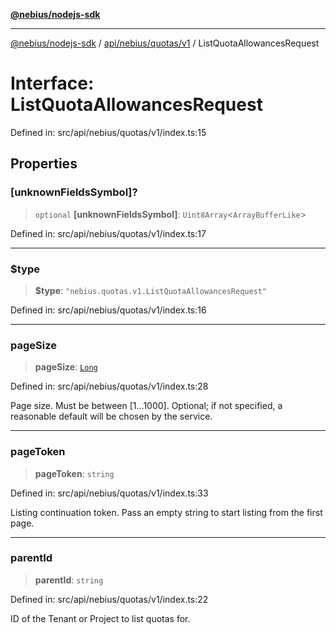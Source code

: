 [**@nebius/nodejs-sdk**](../../../../../README.md)

---

[@nebius/nodejs-sdk](../../../../../README.md) / [api/nebius/quotas/v1](../README.md) / ListQuotaAllowancesRequest

# Interface: ListQuotaAllowancesRequest

Defined in: src/api/nebius/quotas/v1/index.ts:15

## Properties

### \[unknownFieldsSymbol\]?

> `optional` **\[unknownFieldsSymbol\]**: `Uint8Array`\<`ArrayBufferLike`\>

Defined in: src/api/nebius/quotas/v1/index.ts:17

---

### $type

> **$type**: `"nebius.quotas.v1.ListQuotaAllowancesRequest"`

Defined in: src/api/nebius/quotas/v1/index.ts:16

---

### pageSize

> **pageSize**: [`Long`](../../../../../runtime/protos/core/classes/Long.md)

Defined in: src/api/nebius/quotas/v1/index.ts:28

Page size. Must be between [1...1000].
Optional; if not specified, a reasonable default will be chosen by the service.

---

### pageToken

> **pageToken**: `string`

Defined in: src/api/nebius/quotas/v1/index.ts:33

Listing continuation token. Pass an empty string to start listing from the first page.

---

### parentId

> **parentId**: `string`

Defined in: src/api/nebius/quotas/v1/index.ts:22

ID of the Tenant or Project to list quotas for.

